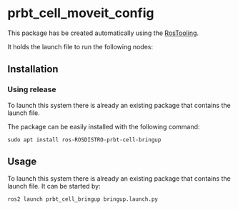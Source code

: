 # prbt_cell_moveit_config

This package has be created automatically using the [RosTooling](https://github.com/ipa320/RosTooling).


It holds the launch file to run the following nodes:


## Installation

### Using release

To launch this system there is already an existing package that contains the launch file.

The package can be easily installed with the following command:

```
sudo apt install ros-ROSDISTRO-prbt-cell-bringup
```



## Usage

To launch this system there is already an existing package that contains the launch file. It can be started by:

```
ros2 launch prbt_cell_bringup bringup.launch.py
```


